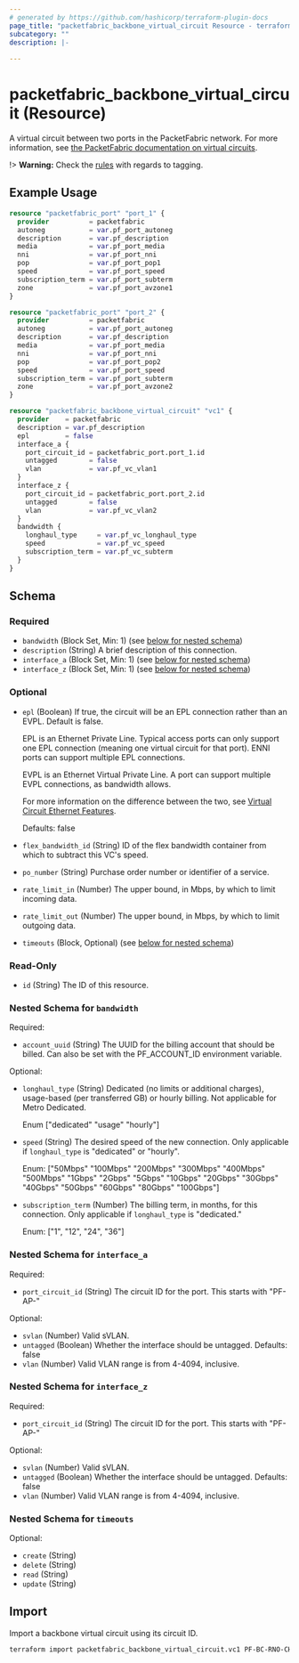 ```yaml
---
# generated by https://github.com/hashicorp/terraform-plugin-docs
page_title: "packetfabric_backbone_virtual_circuit Resource - terraform-provider-packetfabric"
subcategory: ""
description: |-
  
---
```


# packetfabric_backbone_virtual_circuit (Resource)

A virtual circuit between two ports in the PacketFabric network. For more information, see [the PacketFabric documentation on virtual circuits](https://docs.packetfabric.com/vc/).

!> **Warning:** Check the [rules](https://docs.packetfabric.com/reference/vlan_tagging/) with regards to tagging.

## Example Usage

```terraform
resource "packetfabric_port" "port_1" {
  provider          = packetfabric
  autoneg           = var.pf_port_autoneg
  description       = var.pf_description
  media             = var.pf_port_media
  nni               = var.pf_port_nni
  pop               = var.pf_port_pop1
  speed             = var.pf_port_speed
  subscription_term = var.pf_port_subterm
  zone              = var.pf_port_avzone1
}

resource "packetfabric_port" "port_2" {
  provider          = packetfabric
  autoneg           = var.pf_port_autoneg
  description       = var.pf_description
  media             = var.pf_port_media
  nni               = var.pf_port_nni
  pop               = var.pf_port_pop2
  speed             = var.pf_port_speed
  subscription_term = var.pf_port_subterm
  zone              = var.pf_port_avzone2
}

resource "packetfabric_backbone_virtual_circuit" "vc1" {
  provider    = packetfabric
  description = var.pf_description
  epl         = false
  interface_a {
    port_circuit_id = packetfabric_port.port_1.id
    untagged        = false
    vlan            = var.pf_vc_vlan1
  }
  interface_z {
    port_circuit_id = packetfabric_port.port_2.id
    untagged        = false
    vlan            = var.pf_vc_vlan2
  }
  bandwidth {
    longhaul_type     = var.pf_vc_longhaul_type
    speed             = var.pf_vc_speed
    subscription_term = var.pf_vc_subterm
  }
}
```

<!-- schema generated by tfplugindocs -->
## Schema

### Required

- `bandwidth` (Block Set, Min: 1) (see [below for nested schema](#nestedblock--bandwidth))
- `description` (String) A brief description of this connection.
- `interface_a` (Block Set, Min: 1) (see [below for nested schema](#nestedblock--interface_a))
- `interface_z` (Block Set, Min: 1) (see [below for nested schema](#nestedblock--interface_z))

### Optional

- `epl` (Boolean) If true, the circuit will be an EPL connection rather than an EVPL. Default is false.

	EPL is an Ethernet Private Line. Typical access ports can only support one EPL connection (meaning one virtual circuit for that port). ENNI ports can support multiple EPL connections.

	EVPL is an Ethernet Virtual Private Line. A port can support multiple EVPL connections, as bandwidth allows.

	For more information on the difference between the two, see [Virtual Circuit Ethernet Features](https://docs.packetfabric.com/reference/specs/ethernet_features/).

	Defaults: false
- `flex_bandwidth_id` (String) ID of the flex bandwidth container from which to subtract this VC's speed.
- `po_number` (String) Purchase order number or identifier of a service.
- `rate_limit_in` (Number) The upper bound, in Mbps, by which to limit incoming data.
- `rate_limit_out` (Number) The upper bound, in Mbps, by which to limit outgoing data.
- `timeouts` (Block, Optional) (see [below for nested schema](#nestedblock--timeouts))

### Read-Only

- `id` (String) The ID of this resource.

<a id="nestedblock--bandwidth"></a>
### Nested Schema for `bandwidth`

Required:

- `account_uuid` (String) The UUID for the billing account that should be billed. Can also be set with the PF_ACCOUNT_ID environment variable.

Optional:

- `longhaul_type` (String) Dedicated (no limits or additional charges), usage-based (per transferred GB) or hourly billing. Not applicable for Metro Dedicated.

	Enum ["dedicated" "usage" "hourly"]
- `speed` (String) The desired speed of the new connection. Only applicable if `longhaul_type` is "dedicated" or "hourly".

	Enum: ["50Mbps" "100Mbps" "200Mbps" "300Mbps" "400Mbps" "500Mbps" "1Gbps" "2Gbps" "5Gbps" "10Gbps" "20Gbps" "30Gbps" "40Gbps" "50Gbps" "60Gbps" "80Gbps" "100Gbps"]
- `subscription_term` (Number) The billing term, in months, for this connection. Only applicable if `longhaul_type` is "dedicated."

	Enum: ["1", "12", "24", "36"]


<a id="nestedblock--interface_a"></a>
### Nested Schema for `interface_a`

Required:

- `port_circuit_id` (String) The circuit ID for the port. This starts with "PF-AP-"

Optional:

- `svlan` (Number) Valid sVLAN.
- `untagged` (Boolean) Whether the interface should be untagged. Defaults: false
- `vlan` (Number) Valid VLAN range is from 4-4094, inclusive.


<a id="nestedblock--interface_z"></a>
### Nested Schema for `interface_z`

Required:

- `port_circuit_id` (String) The circuit ID for the port. This starts with "PF-AP-"

Optional:

- `svlan` (Number) Valid sVLAN.
- `untagged` (Boolean) Whether the interface should be untagged. Defaults: false
- `vlan` (Number) Valid VLAN range is from 4-4094, inclusive.


<a id="nestedblock--timeouts"></a>
### Nested Schema for `timeouts`

Optional:

- `create` (String)
- `delete` (String)
- `read` (String)
- `update` (String)




## Import

Import a backbone virtual circuit using its circuit ID.

```bash
terraform import packetfabric_backbone_virtual_circuit.vc1 PF-BC-RNO-CHI-1729807-PF
```